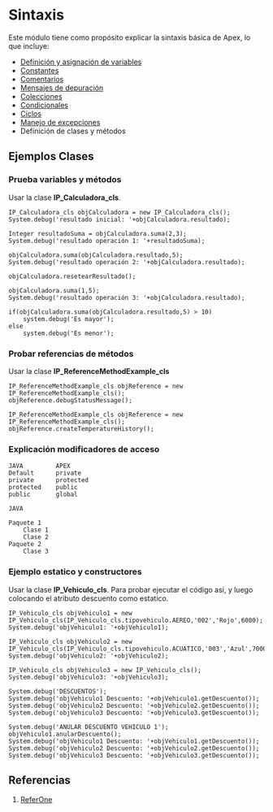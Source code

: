 # Sintaxis

Este módulo tiene como propósito explicar la sintaxis básica de Apex, lo que incluye:

- [Definición y asignación de variables](https://github.com/XSawdarkX/Curiosidades-Apex/edit/main/Sintaxis_Variables.md) 
- [Constantes](https://github.com/XSawdarkX/Curiosidades-Apex/blob/main/Sintaxis_Constantes.md)
- [Comentarios](https://github.com/XSawdarkX/Curiosidades-Apex/blob/main/Sintaxis_Constantes.md)
- [Mensajes de depuración](https://github.com/XSawdarkX/Curiosidades-Apex/blob/main/Sintaxis_Constantes.md)
- [Colecciones](https://github.com/XSawdarkX/Curiosidades-Apex/blob/main/Sintaxis_Colecciones.md)
- [Condicionales](https://github.com/XSawdarkX/Curiosidades-Apex/blob/main/Sintaxis_Condicionales.md)
- [Ciclos](https://github.com/XSawdarkX/Curiosidades-Apex/blob/main/Sintaxis_Ciclos.md)
- [Manejo de excepciones](https://github.com/XSawdarkX/Curiosidades-Apex/blob/main/Sintaxis_Excepciones.md)
- Definición de clases y métodos

## Ejemplos Clases

### Prueba variables y métodos

Usar la clase **IP_Calculadora_cls**. 

```Apex
IP_Calculadora_cls objCalculadora = new IP_Calculadora_cls();
System.debug('resultado inicial: '+objCalculadora.resultado);

Integer resultadoSuma = objCalculadora.suma(2,3);
System.debug('resultado operación 1: '+resultadoSuma);

objCalculadora.suma(objCalculadora.resultado,5);
System.debug('resultado operación 2: '+objCalculadora.resultado);

objCalculadora.resetearResultado();

objCalculadora.suma(1,5);
System.debug('resultado operación 3: '+objCalculadora.resultado);

if(objCalculadora.suma(objCalculadora.resultado,5) > 10)
    system.debug('Es mayor');
else
    system.debug('Es menor');
```

### Probar referencias de métodos

Usar la clase **IP_ReferenceMethodExample_cls**

```Apex
IP_ReferenceMethodExample_cls objReference = new IP_ReferenceMethodExample_cls();
objReference.debugStatusMessage();

IP_ReferenceMethodExample_cls objReference = new IP_ReferenceMethodExample_cls();
objReference.createTemperatureHistory();
```

### Explicación modificadores de acceso


```Apex
JAVA         APEX
Default      private
private      protected
protected    public
public       global 

JAVA

Paquete 1
	Clase 1
	Clase 2
Paquete 2
	Clase 3
```

### Ejemplo estatico y constructores

Usar la clase  **IP_Vehiculo_cls**. Para probar ejecutar el código así, y luego colocando el atributo descuento como estatico.

```Apex
IP_Vehiculo_cls objVehiculo1 = new IP_Vehiculo_cls(IP_Vehiculo_cls.tipovehiculo.AEREO,'002','Rojo',6000);
System.debug('objVehiculo1: '+objVehiculo1);

IP_Vehiculo_cls objVehiculo2 = new IP_Vehiculo_cls(IP_Vehiculo_cls.tipovehiculo.ACUATICO,'003','Azul',7000);
System.debug('objVehiculo2: '+objVehiculo2);

IP_Vehiculo_cls objVehiculo3 = new IP_Vehiculo_cls();
System.debug('objVehiculo3: '+objVehiculo3);

System.debug('DESCUENTOS');
System.debug('objVehiculo1 Descuento: '+objVehiculo1.getDescuento());
System.debug('objVehiculo2 Descuento: '+objVehiculo2.getDescuento());
System.debug('objVehiculo3 Descuento: '+objVehiculo3.getDescuento());

System.debug('ANULAR DESCUENTO VEHICULO 1');
objVehiculo1.anularDescuento();
System.debug('objVehiculo1 Descuento: '+objVehiculo1.getDescuento());
System.debug('objVehiculo2 Descuento: '+objVehiculo2.getDescuento());
System.debug('objVehiculo3 Descuento: '+objVehiculo3.getDescuento());
```


## Referencias

1. [ReferOne]()
